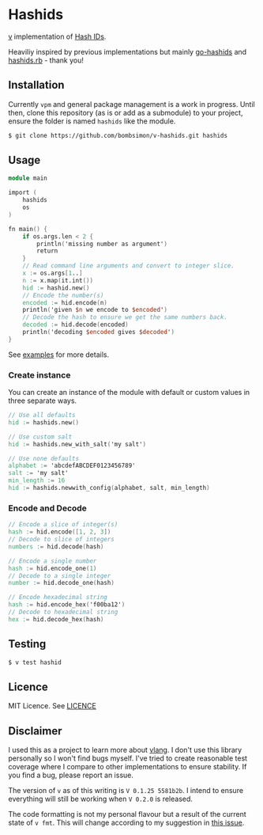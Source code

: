 # Hashids

[v](https://vlang.io/) implementation of [Hash IDs](http://hashids.org).

Heaviliy inspired by previous implementations but mainly
[go-hashids](https://github.com/speps/go-hashids) and
[hashids.rb](https://github.com/peterhellberg/hashids.rb) - thank you!

## Installation

Currently `vpm` and general package management is a work in progress. Until
then, clone this repository (as is or add as a submodule) to your project,
ensure the folder is named `hashids` like the module.

```sh
$ git clone https://github.com/bombsimon/v-hashids.git hashids
```

## Usage

```v
module main

import (
	hashids
	os
)

fn main() {
	if os.args.len < 2 {
		println('missing number as argument')
		return
	}
	// Read command line arguments and convert to integer slice.
	x := os.args[1..]
	n := x.map(it.int())
	hid := hashid.new()
	// Encode the number(s)
	encoded := hid.encode(n)
	println('given $n we encode to $encoded')
	// Decode the hash to ensure we get the same numbers back.
	decoded := hid.decode(encoded)
	println('decoding $encoded gives $decoded')
}
```

See [examples](examples) for more details.

### Create instance

You can create an instance of the module with default or custom values in three
separate ways.

```v
// Use all defaults
hid := hashids.new()
```

```v
// Use custom salt
hid := hashids.new_with_salt('my salt')
```

```v
// Use none defaults
alphabet := 'abcdefABCDEF0123456789'
salt := 'my salt'
min_length := 16
hid := hashids.newwith_config(alphabet, salt, min_length)
```

### Encode and Decode

```v
// Encode a slice of integer(s)
hash := hid.encode([1, 2, 3])
// Decode to slice of integers
numbers := hid.decode(hash)
```

```v
// Encode a single number
hash := hid.encode_one(1)
// Decode to a single integer
number := hid.decode_one(hash)
```

```v
// Encode hexadecimal string
hash := hid.encode_hex('f00ba12')
// Decode to hexadecimal string
hex := hid.decode_hex(hash)
```

## Testing

```sh
$ v test hashid
```

## Licence

MIT Licence. See [LICENCE](LICENCE)

## Disclaimer

I used this as a project to learn more about [vlang](https://vlang.io/). I don't
use this library personally so I won't find bugs myself. I've tried to create
reasonable test coverage where I compare to other implementations to ensure
stability. If you find a bug, please report an issue.

The version of `v` as of this writing is `V 0.1.25 5581b2b`. I intend to ensure
everything will still be working when `V 0.2.0` is released.

The code formatting is not my personal flavour but a result of the current state
of `v fmt`. This will change according to my suggestion in [this
issue](https://github.com/vlang/v/issues/3917).
